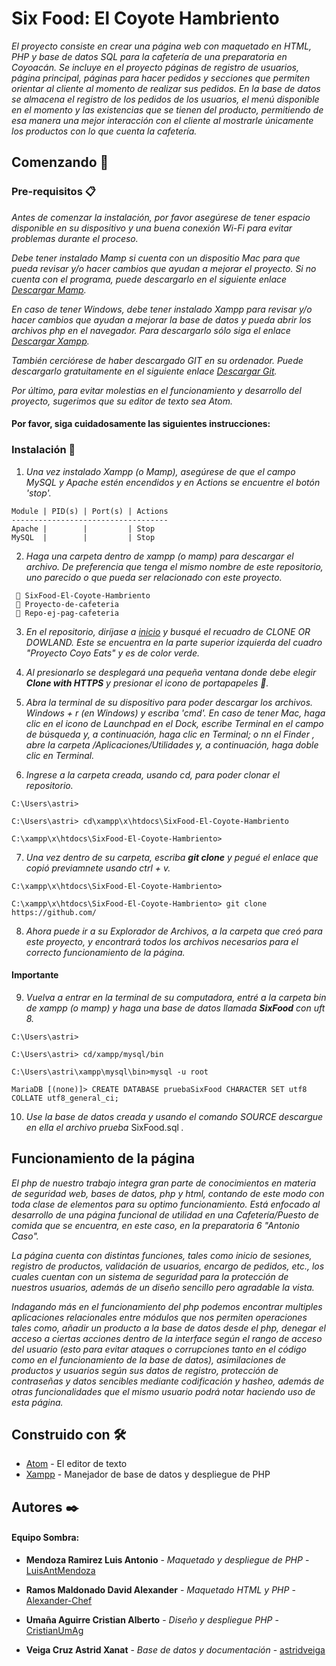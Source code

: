 # Six Food: El Coyote Hambriento

_El proyecto consiste en crear una página web con maquetado en HTML, PHP y base de datos SQL para la cafetería de una preparatoria en Coyoacán. Se incluye en el proyecto páginas de registro de usuarios, página principal, páginas para hacer pedidos y secciones que permiten orientar al cliente al momento de realizar sus pedidos. En la base de datos se almacena el registro de los pedidos de los usuarios, el menú disponible en el momento y las existencias que se tienen del producto, permitiendo de esa manera una mejor interacción con el cliente al mostrarle únicamente los productos con lo que cuenta la cafetería._

## Comenzando 🚀
### Pre-requisitos 📋

*Antes de comenzar la instalación, por favor asegúrese de tener espacio disponible en su dispositivo y una buena conexión Wi-Fi para evitar problemas durante el proceso.*

*Debe tener instalado Mamp si cuenta con un dispositio Mac para que pueda revisar y/o hacer cambios que ayudan a mejorar el proyecto. Si no cuenta con el programa, puede descargarlo en el siguiente enlace [Descargar Mamp](https://www.mamp.info/en/downloads/).*

*En caso de tener Windows, debe tener instalado Xampp para revisar y/o hacer cambios que ayudan a mejorar la base de datos y pueda abrir los archivos php en el navegador. Para descargarlo sólo siga el enlace [Descargar Xampp](https://www.apachefriends.org/es/index.html).*

*También cerciórese de haber descargado GIT en su ordenador. Puede descargarlo gratuitamente en el siguiente enlace [Descargar Git](https://git-scm.com/downloads).*

*Por último, para evitar molestias en el funcionamiento y desarrollo del proyecto, sugerimos que su editor de texto sea Atom.*
#### Por favor, siga cuidadosamente las siguientes instrucciones:

### Instalación 🔧
1. _Una vez instalado Xampp (o Mamp), asegúrese de que el campo MySQL y Apache estén encendidos y en Actions se encuentre el botón 'stop'._

```
Module | PID(s) | Port(s) | Actions
-----------------------------------
Apache |        |         | Stop
MySQL  |        |         | Stop
```

2. _Haga una carpeta dentro de xampp (o mamp) para descargar el archivo. De preferencia que tenga el mismo nombre de este repositorio, uno parecido o que pueda ser relacionado con este proyecto._

```
 📖 SixFood-El-Coyote-Hambriento
 📖 Proyecto-de-cafeteria
 📖 Repo-ej-pag-cafeteria
```

3. _En el repositorio, diríjase a [inicio](https://github.com/LuisAntMendoza/SixFood-El-Coyote-Hambriento) y busqué el recuadro de CLONE OR DOWLAND. Este se encuentra en la parte superior izquierda del cuadro "Proyecto Coyo Eats" y es de color verde._

4. _Al presionarlo se desplegará una pequeña ventana donde debe elegir **Clone with HTTPS** y presionar el icono de portapapeles 📄._

5. _Abra la terminal de su dispositivo para poder descargar los archivos. Windows + r (en Windows) y escriba 'cmd'. En caso de tener Mac, haga clic en el icono de Launchpad en el Dock, escribe Terminal en el campo de búsqueda y, a continuación, haga clic en Terminal; o nn el Finder , abre la carpeta /Aplicaciones/Utilidades y, a continuación, haga doble clic en Terminal._

6. _Ingrese a la carpeta creada, usando cd, para poder clonar el repositorio._

```
C:\Users\astri>

C:\Users\astri> cd\xampp\x\htdocs\SixFood-El-Coyote-Hambriento

C:\xampp\x\htdocs\SixFood-El-Coyote-Hambriento>

```

7. _Una vez dentro de su carpeta, escriba **git clone** y pegué el enlace que copió previamnete usando ctrl + v._

```
C:\xampp\x\htdocs\SixFood-El-Coyote-Hambriento>

C:\xampp\x\htdocs\SixFood-El-Coyote-Hambriento> git clone https://github.com/
```

8. _Ahora puede ir a su Explorador de Archivos, a la carpeta que creó para este proyecto, y encontrará todos los archivos necesarios para el correcto funcionamiento de la página._

#### Importante

9. _Vuelva a entrar en la terminal de su computadora, entré a la carpeta bin de xampp (o mamp) y haga una base de datos llamada **SixFood** con uft 8._

```
C:\Users\astri>

C:\Users\astri> cd/xampp/mysql/bin

C:\Users\astri\xampp\mysql\bin>mysql -u root

MariaDB [(none)]> CREATE DATABASE pruebaSixFood CHARACTER SET utf8 COLLATE utf8_general_ci;
```

10. _Use la base de datos creada y usando el comando SOURCE descargue en ella el archivo prueba_ SixFood.sql _._

## Funcionamiento de la página
_El php de nuestro trabajo integra gran parte de conocimientos en materia de seguridad web, bases de datos, php y html, contando de este modo con toda clase de elementos para su optimo funcionamiento. Está enfocado al desarrollo de una página funcional de utilidad en una Cafetería/Puesto de comida que se encuentra, en este caso, en la preparatoria 6 "Antonio Caso"._

_La página cuenta con distintas funciones, tales como inicio de sesiones, registro de productos, validación de usuarios, encargo de pedidos, etc., los cuales cuentan con un sistema de seguridad para la protección de nuestros usuarios, además de un diseño sencillo pero
agradable  la vista._

_Indagando más en el funcionamiento del php podemos encontrar multiples aplicaciones relacionales entre módulos que nos permiten
operaciones tales como, añadir un producto a la base de datos desde el php, denegar el acceso a ciertas acciones dentro de la interface según el rango de acceso del usuario (esto para evitar ataques o corrupciones tanto en el código como en el
funcionamiento de la base de datos), asimilaciones de productos y usuarios según sus datos de registro, protección
de contraseñas y datos sencibles mediante codificación y hasheo, además de otras funcionalidades que el mismo usuario podrá notar haciendo uso de esta página._


## Construido con 🛠️

* [Atom](https://atom.io/) - El editor de texto
* [Xampp](https://www.apachefriends.org/es/index.html) - Manejador de base de datos y despliegue de PHP

## Autores ✒️
#### Equipo Sombra:
* **Mendoza Ramirez Luis Antonio** - *Maquetado y despliegue de PHP* - [LuisAntMendoza](https://github.com/LuisAntMendoza)

* **Ramos Maldonado David Alexander** - *Maquetado HTML y PHP* - [Alexander-Chef](https://github.com/Alexander-Chef)

* **Umaña Aguirre Cristian Alberto** - *Diseño y despliegue PHP* - [CristianUmAg](https://github.com/CristianUmAg)

* **Veiga Cruz Astrid Xanat** - *Base de datos y documentación* - [astridveiga](https://github.com/astridveiga)

